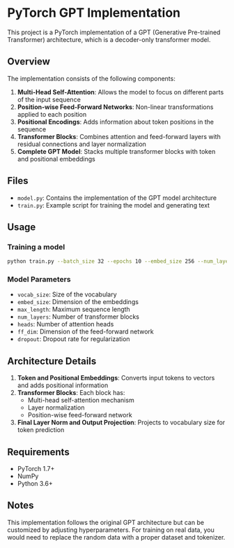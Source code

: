 # PyTorch GPT Implementation

This project is a PyTorch implementation of a GPT (Generative Pre-trained Transformer) architecture, which is a decoder-only transformer model.

## Overview

The implementation consists of the following components:

1. **Multi-Head Self-Attention**: Allows the model to focus on different parts of the input sequence
2. **Position-wise Feed-Forward Networks**: Non-linear transformations applied to each position
3. **Positional Encodings**: Adds information about token positions in the sequence
4. **Transformer Blocks**: Combines attention and feed-forward layers with residual connections and layer normalization
5. **Complete GPT Model**: Stacks multiple transformer blocks with token and positional embeddings

## Files

- `model.py`: Contains the implementation of the GPT model architecture
- `train.py`: Example script for training the model and generating text

## Usage

### Training a model

```bash
python train.py --batch_size 32 --epochs 10 --embed_size 256 --num_layers 6 --heads 8 --block_size 64
```

### Model Parameters

- `vocab_size`: Size of the vocabulary
- `embed_size`: Dimension of the embeddings
- `max_length`: Maximum sequence length
- `num_layers`: Number of transformer blocks
- `heads`: Number of attention heads
- `ff_dim`: Dimension of the feed-forward network
- `dropout`: Dropout rate for regularization

## Architecture Details

1. **Token and Positional Embeddings**: Converts input tokens to vectors and adds positional information
2. **Transformer Blocks**: Each block has:
   - Multi-head self-attention mechanism
   - Layer normalization
   - Position-wise feed-forward network
3. **Final Layer Norm and Output Projection**: Projects to vocabulary size for token prediction

## Requirements

- PyTorch 1.7+
- NumPy
- Python 3.6+

## Notes

This implementation follows the original GPT architecture but can be customized by adjusting hyperparameters. For training on real data, you would need to replace the random data with a proper dataset and tokenizer.
